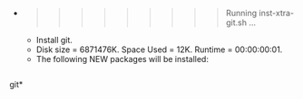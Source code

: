 * >>>>>>>>> Running inst-xtra-git.sh ...
  * Install git.
  * Disk size = 6871476K. Space Used = 12K. Runtime = 00:00:00:01.
  * The following NEW packages will be installed:
  ```bash
git*
  ```
